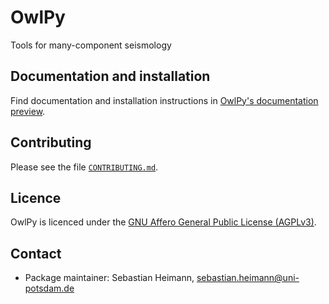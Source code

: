 # OwlPy
Tools for many-component seismology

## Documentation and installation

Find documentation and installation instructions in [OwlPy's documentation
preview](https://owlpy.org/).

## Contributing

Please see the file [`CONTRIBUTING.md`](CONTRIBUTING.md).

## Licence

OwlPy is licenced under the [GNU Affero General Public License
(AGPLv3)](LICENCE).

## Contact

* Package maintainer: Sebastian Heimann, sebastian.heimann@uni-potsdam.de
